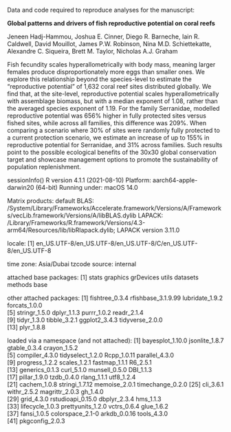 Data and code required to reproduce analyses for the manuscript:


**Global patterns and drivers of fish reproductive potential on coral reefs**

Jeneen Hadj-Hammou, Joshua E. Cinner, Diego R. Barneche, Iain R. Caldwell, David Mouillot, James P.W. Robinson, Nina M.D. Schiettekatte, Alexandre C. Siqueira, Brett M. Taylor, Nicholas A.J. Graham


Fish fecundity scales hyperallometrically with body mass,  meaning larger females produce disproportionately more eggs than smaller ones. We explore this relationship beyond the species-level to estimate the “reproductive potential” of 1,632 coral reef sites distributed globally. We find that, at the site-level, reproductive potential scales hyperallometrically with assemblage biomass, but with a median exponent of 1.08, rather than the averaged species exponent of 1.19. For the family Serranidae, modelled reproductive potential was 656% higher in fully protected sites versus fished sites, while across all families, this difference was 209%. When comparing a scenario where 30% of sites were randomly fully protected to a current protection scenario, we estimate an increase of up to 155% in reproductive potential for Serranidae, and 31% across families. Such results point to the possible ecological benefits  of the 30x30 global conservation target and showcase management options to promote the sustainability of population replenishment. 




sessionInfo()
R version 4.1.1 (2021-08-10)
Platform: aarch64-apple-darwin20 (64-bit)
Running under: macOS 14.0

Matrix products: default
BLAS:   /System/Library/Frameworks/Accelerate.framework/Versions/A/Frameworks/vecLib.framework/Versions/A/libBLAS.dylib 
LAPACK: /Library/Frameworks/R.framework/Versions/4.3-arm64/Resources/lib/libRlapack.dylib;  LAPACK version 3.11.0

locale:
[1] en_US.UTF-8/en_US.UTF-8/en_US.UTF-8/C/en_US.UTF-8/en_US.UTF-8

time zone: Asia/Dubai
tzcode source: internal

attached base packages:
[1] stats     graphics  grDevices utils     datasets  methods   base     

other attached packages:
 [1] fishtree_0.3.4     rfishbase_3.1.9.99 lubridate_1.9.2    forcats_1.0.0     
 [5] stringr_1.5.0      dplyr_1.1.3        purrr_1.0.2        readr_2.1.4       
 [9] tidyr_1.3.0        tibble_3.2.1       ggplot2_3.4.3      tidyverse_2.0.0   
[13] plyr_1.8.8        

loaded via a namespace (and not attached):
 [1] bayesplot_1.10.0  jsonlite_1.8.7    gtable_0.3.4      crayon_1.5.2     
 [5] compiler_4.3.0    tidyselect_1.2.0  Rcpp_1.0.11       parallel_4.3.0   
 [9] progress_1.2.2    scales_1.2.1      fastmap_1.1.1     R6_2.5.1         
[13] generics_0.1.3    curl_5.1.0        munsell_0.5.0     DBI_1.1.3        
[17] pillar_1.9.0      tzdb_0.4.0        rlang_1.1.1       utf8_1.2.4       
[21] cachem_1.0.8      stringi_1.7.12    memoise_2.0.1     timechange_0.2.0 
[25] cli_3.6.1         withr_2.5.2       magrittr_2.0.3    gh_1.4.0         
[29] grid_4.3.0        rstudioapi_0.15.0 dbplyr_2.3.4      hms_1.1.3        
[33] lifecycle_1.0.3   prettyunits_1.2.0 vctrs_0.6.4       glue_1.6.2       
[37] fansi_1.0.5       colorspace_2.1-0  arkdb_0.0.16      tools_4.3.0      
[41] pkgconfig_2.0.3  
> 

